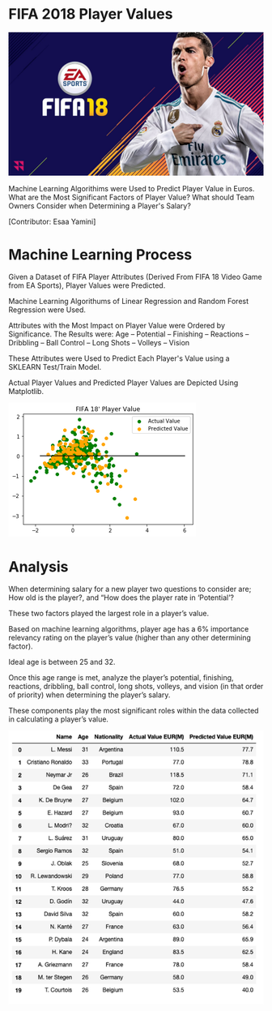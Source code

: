 # **FIFA 2018 Player Values**

![Images](Images/FIFA-18.jpg)

Machine Learning Algorithims were Used to Predict Player Value in Euros.
What are the Most Significant Factors of Player Value?
What should Team Owners Consider when Determining a Player's Salary?

[Contributor: Esaa Yamini]


# **Machine Learning Process**

Given a Dataset of FIFA Player Attributes (Derived From FIFA 18 Video Game from EA Sports), Player Values were Predicted.

Machine Learning Algorithums of Linear Regression and Random Forest Regression were Used.

Attributes with the Most Impact on Player Value were Ordered by Significance. The Results were:
  Age – Potential – Finishing – Reactions – Dribbling – Ball Control – Long Shots – Volleys – Vision
  
These Attributes were Used to Predict Each Player's Value using a SKLEARN Test/Train Model.

Actual Player Values and Predicted Player Values are Depicted Using Matplotlib. 

![Images](Images/plot.png)


# **Analysis**


When determining salary for a new player two questions to consider are; How old is the player?, and “How 	does the player rate in ‘Potential’?  

These two factors played the largest role in a player’s value.  	

Based on machine learning algorithms, player age has a 6% importance relevancy rating on the 	player’s value (higher than any other determining factor).  

Ideal age is between 25 and 32.  

Once this age range is met, analyze the player’s potential, finishing, reactions, dribbling, ball control, long shots, volleys, and vision (in that order of priority) when determining the player’s salary.  

These components 	play the most significant roles within the data collected in calculating a player’s value.


![Images](Images/image1.png)
